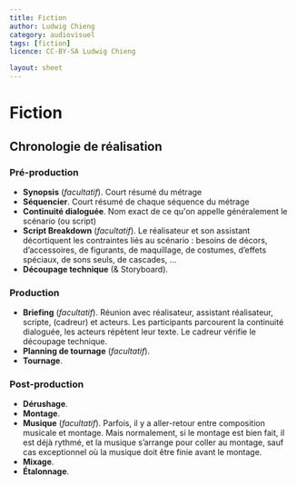 ```yaml
---
title: Fiction
author: Ludwig Chieng
category: audiovisuel
tags: [fiction]
licence: CC-BY-SA Ludwig Chieng

layout: sheet
---
```


# Fiction

## Chronologie de réalisation

### Pré-production

* **Synopsis** (*facultatif*). Court résumé du métrage
* **Séquencier**. Court résumé de chaque séquence du métrage
* **Continuité dialoguée**. Nom exact de ce qu'on appelle généralement le scénario (ou script)
* **Script Breakdown** (*facultatif*). Le réalisateur et son assistant décortiquent les contraintes liés au scénario : besoins de décors, d’accessoires, de figurants, de maquillage, de costumes, d’effets spéciaux, de sons seuls, de cascades, ...
* **Découpage technique** (& Storyboard). 

### Production
* **Briefing** (*facultatif*). Réunion avec réalisateur, assistant réalisateur, scripte, (cadreur) et acteurs. Les participants parcourent la continuité dialoguée, les acteurs répètent leur texte. Le cadreur vérifie le découpage technique.
* **Planning de tournage** (*facultatif*). 
* **Tournage**. 

### Post-production
* **Dérushage**. 
* **Montage**. 
* **Musique** (*facultatif*). Parfois, il y a aller-retour entre composition musicale et montage. Mais normalement, si le montage est bien fait, il est déjà rythmé, et la musique s’arrange pour coller au montage, sauf cas exceptionnel où  la musique doit être finie avant le montage.
* **Mixage**. 
* **Étalonnage**. 